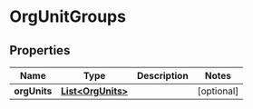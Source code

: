 

# OrgUnitGroups


## Properties

| Name | Type | Description | Notes |
|------------ | ------------- | ------------- | -------------|
|**orgUnits** | [**List&lt;OrgUnits&gt;**](OrgUnits.md) |  |  [optional] |



